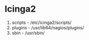 Icinga2
=======

1. scripts - /etc/icinga2/scripts/
1. plugins - /usr/lib64/nagios/plugins/
1. sbin - /usr/sbin/
